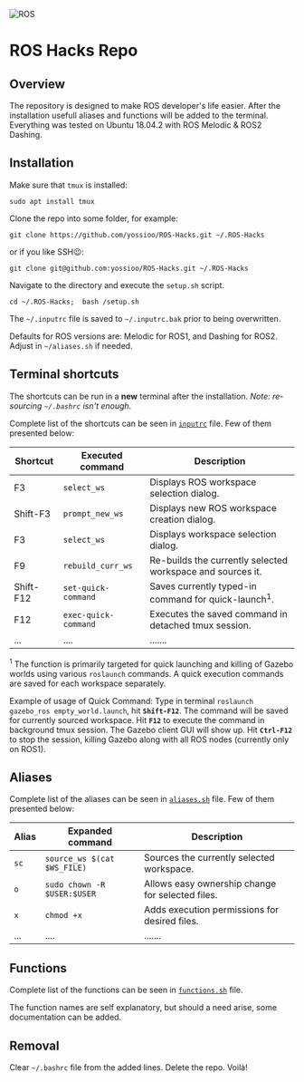 ![ROS](https://upload.wikimedia.org/wikipedia/commons/b/bb/Ros_logo.svg)
# ROS Hacks Repo

## Overview
The repository is designed to make ROS developer's life easier.
After the installation usefull aliases and functions will be added to the terminal.
Everything was tested on Ubuntu 18.04.2 with ROS Melodic & ROS2 Dashing.

## Installation
Make sure that `tmux` is installed:

```shell
sudo apt install tmux
```


Clone the repo into some folder, for example:

```shell
git clone https://github.com/yossioo/ROS-Hacks.git ~/.ROS-Hacks
```

or if you like SSH😉:

```shell
git clone git@github.com:yossioo/ROS-Hacks.git ~/.ROS-Hacks
```

Navigate to the directory and execute the `setup.sh` script.

```shell
cd ~/.ROS-Hacks;  bash /setup.sh
```

The `~/.inputrc` file is saved to  `~/.inputrc.bak` prior to being overwritten.

Defaults for ROS versions are: Melodic for ROS1, and Dashing for ROS2. Adjust in `~/aliases.sh` if needed.

## Terminal shortcuts
The shortcuts can be run in a **new** terminal after the installation. _Note: re-sourcing `~/.bashrc` isn't enough._

Complete list of the shortcuts can be seen in  [`inputrc`](inputrc) file.
Few of them presented below:

| Shortcut | Executed command | Description |
| ------ | ------ |  ------ |
| F3 | `select_ws` | Displays ROS workspace selection dialog. |
| Shift-F3 | `prompt_new_ws` | Displays new ROS workspace creation dialog. |
| F3 | `select_ws` | Displays workspace selection dialog. |
| F9 | `rebuild_curr_ws` | Re-builds the currently selected workspace and sources it. |
| Shift-F12 | `set-quick-command` | Saves currently typed-in command for quick-launch<sup>1</sup>. |
| F12 | `exec-quick-command` | Executes the saved command in detached tmux session. |
| ... | .... |....... |

<sup>1</sup> The function is primarily targeted for quick launching and killing of Gazebo worlds using various `roslaunch` commands. A quick execution commands are saved for each workspace separately.

Example of usage of Quick Command:
Type in terminal `roslaunch gazebo_ros empty_world.launch`, hit **`Shift-F12`**. The command will be saved for currently sourced workspace. Hit **`F12`** to execute the command in background tmux session. The Gazebo client GUI will show up. Hit  **`Ctrl-F12`** to stop the session, killing Gazebo along with all ROS nodes (currently only on ROS1).

## Aliases
Complete list of the aliases can be seen in  [`aliases.sh`](aliases.sh) file.
Few of them presented below:

| Alias | Expanded command | Description |
| ------ | ------ |  ------ |
| `sc` | `source_ws $(cat $WS_FILE)` | Sources the currently selected workspace. |
| `o` | `sudo chown -R $USER:$USER` | Allows easy ownership change for selected files. |
| `x` | `chmod +x ` | Adds execution permissions for desired files. |
| ... | .... |....... |

## Functions
Complete list of the functions can be seen in  [`functions.sh`](functions.sh) file.

The function names are self explanatory, but should a need arise, some documentation can be added.

## Removal
Clear `~/.bashrc` file from the added lines. Delete the repo. Voilà!
